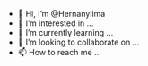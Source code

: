 - 👋 Hi, I’m @Hernanylima
- 👀 I’m interested in ...
- 🌱 I’m currently learning ...
- 💞️ I’m looking to collaborate on ...
- 📫 How to reach me ...

<!---
Hernanylima/Hernanylima is a ✨ special ✨ repository because its `README.md` (this file) appears on your GitHub profile.
You can click the Preview link to take a look at your changes.
--->
